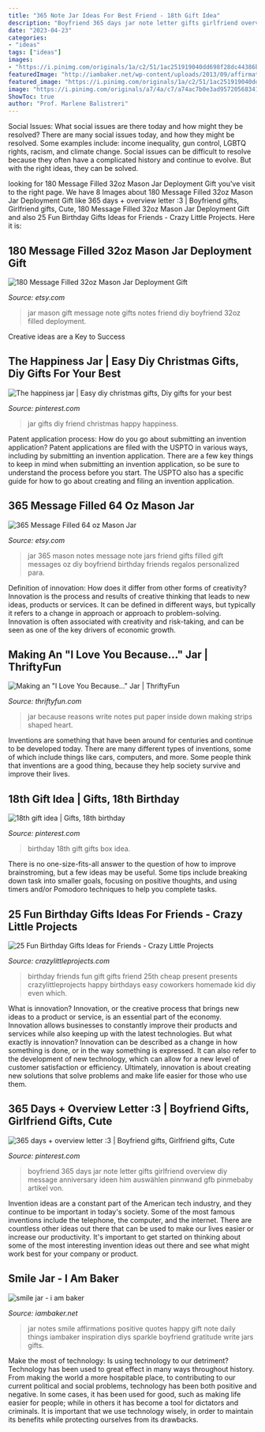 ```yaml
---
title: "365 Note Jar Ideas For Best Friend - 18th Gift Idea"
description: "Boyfriend 365 days jar note letter gifts girlfriend overview diy message anniversary ideen him auswählen pinnwand gfb pinmebaby artikel von"
date: "2023-04-23"
categories:
- "ideas"
tags: ["ideas"]
images:
- "https://i.pinimg.com/originals/1a/c2/51/1ac251919040dd698f28dc44386b1000.jpg"
featuredImage: "http://iambaker.net/wp-content/uploads/2013/09/affirmations4.jpg"
featured_image: "https://i.pinimg.com/originals/1a/c2/51/1ac251919040dd698f28dc44386b1000.jpg"
image: "https://i.pinimg.com/originals/a7/4a/c7/a74ac7b0e3ad95720568341da4eacc73.jpg"
ShowToc: true
author: "Prof. Marlene Balistreri"
---
```



Social Issues: What social issues are there today and how might they be resolved?
There are many social issues today, and how they might be resolved. Some examples include: income inequality, gun control, LGBTQ rights, racism, and climate change. Social issues can be difficult to resolve because they often have a complicated history and continue to evolve. But with the right ideas, they can be solved.

	

		
looking for 180 Message Filled 32oz Mason Jar Deployment Gift you've visit to the right page. We have 8 Images about 180 Message Filled 32oz Mason Jar Deployment Gift like 365 days + overview letter :3 | Boyfriend gifts, Girlfriend gifts, Cute, 180 Message Filled 32oz Mason Jar Deployment Gift and also 25 Fun Birthday Gifts Ideas for Friends - Crazy Little Projects. Here it is:
		
    
## 180 Message Filled 32oz Mason Jar Deployment Gift

<img loading=lazy src="https://img0.etsystatic.com/120/0/10840642/il_fullxfull.1022829318_1xwd.jpg" onerror="this.onerror=null;this.src='https://tse2.mm.bing.net/th?id=OIP.032acpVPEG_46gPm7bX1BQHaLH&amp;pid=15.1';" alt="180 Message Filled 32oz Mason Jar Deployment Gift">

_Source: etsy.com_

>jar mason gift message note gifts notes friend diy boyfriend 32oz filled deployment. 

	

Creative ideas are a Key to Success

    
## The Happiness Jar | Easy Diy Christmas Gifts, Diy Gifts For Your Best

<img loading=lazy src="https://i.pinimg.com/736x/d3/e7/ec/d3e7ecf40ed55b22c3e358f2c4b94b9f--happy-jar-the-happy.jpg" onerror="this.onerror=null;this.src='https://tse1.mm.bing.net/th?id=OIP.txqbx9X757GNFPeOz_by0wHaLH&amp;pid=15.1';" alt="The happiness jar | Easy diy christmas gifts, Diy gifts for your best">

_Source: pinterest.com_

>jar gifts diy friend christmas happy happiness. 

	

Patent application process: How do you go about submitting an invention application?
Patent applications are filed with the USPTO in various ways, including by submitting an invention application. There are a few key things to keep in mind when submitting an invention application, so be sure to understand the process before you start. The USPTO also has a specific guide for how to go about creating and filing an invention application.

    
## 365 Message Filled 64 Oz Mason Jar

<img loading=lazy src="https://img1.etsystatic.com/151/0/10840642/il_fullxfull.1128660901_aqpf.jpg" onerror="this.onerror=null;this.src='https://tse1.mm.bing.net/th?id=OIP.N5PeLVkYiTfVvJ9HsK9v_gHaLH&amp;pid=15.1';" alt="365 Message Filled 64 oz Mason Jar">

_Source: etsy.com_

>jar 365 mason notes message note jars friend gifts filled gift messages oz diy boyfriend birthday friends regalos personalized para. 

	

Definition of innovation: How does it differ from other forms of creativity?
Innovation is the process and results of creative thinking that leads to new ideas, products or services. It can be defined in different ways, but typically it refers to a change in approach or approach to problem-solving. Innovation is often associated with creativity and risk-taking, and can be seen as one of the key drivers of economic growth.

    
## Making An &quot;I Love You Because...&quot; Jar | ThriftyFun

<img loading=lazy src="https://img.thrfun.com/img/100/593/jar4_m.jpg" onerror="this.onerror=null;this.src='https://tse4.mm.bing.net/th?id=OIP.LrNrb_aE-M1FBJ2wujODcAAAAA&amp;pid=15.1';" alt="Making an &quot;I Love You Because...&quot; Jar | ThriftyFun">

_Source: thriftyfun.com_

>jar because reasons write notes put paper inside down making strips shaped heart. 

	

Inventions are something that have been around for centuries and continue to be developed today. There are many different types of inventions, some of which include things like cars, computers, and more. Some people think that inventions are a good thing, because they help society survive and improve their lives.

    
## 18th Gift Idea | Gifts, 18th Birthday

<img loading=lazy src="https://i.pinimg.com/originals/a7/4a/c7/a74ac7b0e3ad95720568341da4eacc73.jpg" onerror="this.onerror=null;this.src='https://tse3.mm.bing.net/th?id=OIP.jtdMQjCAZoHIJBrI5NGCuwHaNK&amp;pid=15.1';" alt="18th gift idea | Gifts, 18th birthday">

_Source: pinterest.com_

>birthday 18th gift gifts box idea. 

	

There is no one-size-fits-all answer to the question of how to improve brainstroming, but a few ideas may be useful. Some tips include breaking down task into smaller goals, focusing on positive thoughts, and using timers and/or Pomodoro techniques to help you complete tasks.

    
## 25 Fun Birthday Gifts Ideas For Friends - Crazy Little Projects

<img loading=lazy src="https://crazylittleprojects.com/wp-content/uploads/2017/03/25AmazingFunBirthdayGiftIdeasforFriends.png" onerror="this.onerror=null;this.src='https://tse1.mm.bing.net/th?id=OIP.AlRL6kT-t1GMyYK_SyLOrQHaO2&amp;pid=15.1';" alt="25 Fun Birthday Gifts Ideas for Friends - Crazy Little Projects">

_Source: crazylittleprojects.com_

>birthday friends fun gift gifts friend 25th cheap present presents crazylittleprojects happy birthdays easy coworkers homemade kid diy even which. 

	

What is innovation?
Innovation, or the creative process that brings new ideas to a product or service, is an essential part of the economy. Innovation allows businesses to constantly improve their products and services while also keeping up with the latest technologies. But what exactly is innovation?
Innovation can be described as a change in how something is done, or in the way something is expressed. It can also refer to the development of new technology, which can allow for a new level of customer satisfaction or efficiency. Ultimately, innovation is about creating new solutions that solve problems and make life easier for those who use them.

    
## 365 Days + Overview Letter :3 | Boyfriend Gifts, Girlfriend Gifts, Cute

<img loading=lazy src="https://i.pinimg.com/originals/1a/c2/51/1ac251919040dd698f28dc44386b1000.jpg" onerror="this.onerror=null;this.src='https://tse4.mm.bing.net/th?id=OIP.Ldj_2XOGz8IecN8ox1fvPgHaNK&amp;pid=15.1';" alt="365 days + overview letter :3 | Boyfriend gifts, Girlfriend gifts, Cute">

_Source: pinterest.com_

>boyfriend 365 days jar note letter gifts girlfriend overview diy message anniversary ideen him auswählen pinnwand gfb pinmebaby artikel von. 

	

Invention ideas are a constant part of the American tech industry, and they continue to be important in today's society. Some of the most famous inventions include the telephone, the computer, and the internet. There are countless other ideas out there that can be used to make our lives easier or increase our productivity. It's important to get started on thinking about some of the most interesting invention ideas out there and see what might work best for your company or product.

    
## Smile Jar - I Am Baker

<img loading=lazy src="http://iambaker.net/wp-content/uploads/2013/09/affirmations4.jpg" onerror="this.onerror=null;this.src='https://tse3.mm.bing.net/th?id=OIP.mP0iIyw5tpyobLf76JPQPQHaKT&amp;pid=15.1';" alt="smile jar - i am baker">

_Source: iambaker.net_

>jar notes smile affirmations positive quotes happy gift note daily things iambaker inspiration diys sparkle boyfriend gratitude write jars gifts. 

	

Make the most of technology: Is using technology to our detriment?
Technology has been used to great effect in many ways throughout history. From making the world a more hospitable place, to contributing to our current political and social problems, technology has been both positive and negative. In some cases, it has been used for good, such as making life easier for people; while in others it has become a tool for dictators and criminals. It is important that we use technology wisely, in order to maintain its benefits while protecting ourselves from its drawbacks.

